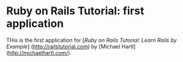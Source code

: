 # Ruby on Rails Tutorial: first application

THis is the first application for
[*Ruby on Rails Tutorial: Learn Rails by Example*] (http://railstutorial.com) by [Michael Hartl] (http://michaelhartl.com/).